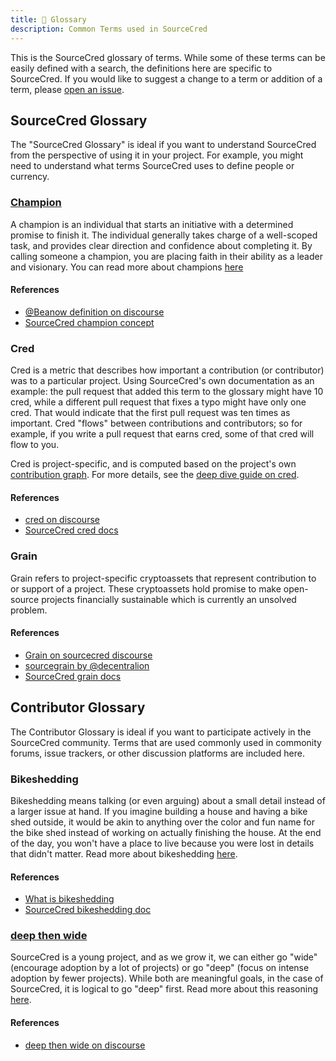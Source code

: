 ```yaml
---
title: 📕 Glossary
description: Common Terms used in SourceCred
---
```


This is the SourceCred glossary of terms. While some of these terms can be
easily defined with a search, the definitions here are specific to SourceCred.
If you would like to suggest a change to a term or addition of a term,
please [open an issue](https://github.com/sourcecred/docs/issues).


## SourceCred Glossary

The "SourceCred Glossary" is ideal if you want to understand SourceCred 
from the perspective of using it in your project. For example, you
might need to understand what terms SourceCred uses to define people
or currency.

### [Champion](champion.md)

A champion is an individual that starts an initiative with a determined promise
to finish it. The individual generally takes charge of a well-scoped task, and
provides clear direction and confidence about completing it. By calling someone
a champion, you are placing faith in their ability as a leader and visionary.
You can read more about champions [here](champion.md)

#### References

 - [@Beanow definition on discourse](https://discourse.sourcecred.io/t/about-champions-and-heroes/291)
 - [SourceCred champion concept](champion.md)

### Cred

Cred is a metric that describes how important a contribution (or contributor) was to a particular project. Using SourceCred's own documentation as an example: the pull request that added this term to the glossary might have 10 cred, while a different pull request that fixes a typo might have only one cred. That would indicate that the first pull request was ten times as important. Cred "flows" between contributions and contributors; so for example, if you write a pull request that earns cred, some of that cred will flow to you.

Cred is project-specific, and is computed based on the project's own [contribution graph](https://sourcecred.io/cred/timeline/@sourcecred/). For more details, see the [deep dive guide on cred](https://discourse.sourcecred.io/t/a-gentle-introduction-to-cred/20).

#### References

 - [cred on discourse](https://discourse.sourcecred.io/t/a-gentle-introduction-to-cred/20)
 - [SourceCred cred docs](../beta/cred.md)

### Grain

Grain refers to project-specific cryptoassets that represent contribution to or support of a project. These cryptoassets hold promise to make open-source projects financially sustainable which is currently an unsolved problem.

#### References

 - [Grain on sourcecred discourse](https://discourse.sourcecred.io/t/grain-a-project-specific-cred-powered-token/147)
 - [sourcegrain by @decentralion](https://github.com/sourcegrain/mission)
 - [SourceCred grain docs](../beta/grain.md)


## Contributor Glossary

The Contributor Glossary is ideal if you want to participate actively
in the SourceCred community. Terms that are used commonly used in commonity forums,
issue trackers, or other discussion platforms are included here.

### Bikeshedding

Bikeshedding means talking (or even arguing) about a small detail instead of a larger issue at hand. 
If you imagine building a house and having a bike shed outside, it would be akin
to anything over the color and fun name for the bike shed instead of working on
actually finishing the house. At the end of the day, you won't have a place to live
because you were lost in details that didn't matter. Read more about bikeshedding [here](../contributing/bikeshedding.md).

#### References

 - [What is bikeshedding](https://css-tricks.com/what-is-bikeshedding/)
 - [SourceCred bikeshedding doc](../contributing/bikeshedding.md)

### [deep then wide](../contributing/deep-then-wide.md)

SourceCred is a young project, and as we grow it, we can either go "wide" (encourage
adoption by a lot of projects) or go "deep" (focus on intense adoption by fewer projects).
While both are meaningful goals, in the case of SourceCred, it is logical to go "deep"
first. Read more about this reasoning [here](../contributing/deep-then-wide.md).

#### References

 - [deep then wide on discourse](https://discourse.sourcecred.io/t/deep-then-wide/102)
